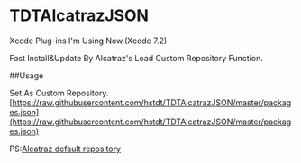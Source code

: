 # TDTAlcatrazJSON

Xcode Plug-ins I'm Using Now.(Xcode 7.2)

Fast Install&Update By Alcatraz's Load Custom Repository Function.

##Usage

Set As Custom Repository.
[https://raw.githubusercontent.com/hstdt/TDTAlcatrazJSON/master/packages.json](https://raw.githubusercontent.com/hstdt/TDTAlcatrazJSON/master/packages.json)

PS:[Alcatraz default repository](https://raw.githubusercontent.com/alcatraz/alcatraz-packages/master/packages.json)
